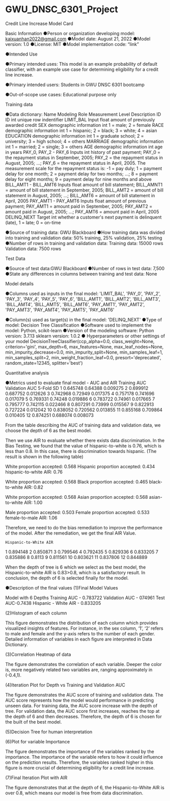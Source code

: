 # GWU_DNSC_6301_Project
Credit Line Increase Model Card

Basic Information
●Person or organization developing model: 
kaixuanhan2022@gmail.com
●Model date: August 21, 2022
●Model version: 1.0
●License: MIT
●Model implementation code: “link”

●Intended Use

●Primary intended uses:  This model is an example probability of default classifier, with an example use case for determining eligibility for a credit line increase.

●Primary intended users:  Students in GWU DNSC 6301 bootcamp

●Out-of-scope use cases:  Educational purpose only


Training data 

●Data dictionary:
Name	Modeling Role	Measurement Level	Description 
ID	ID	int	unique row indentifier
LIMIT_BAL	Input	float	amount of previously awarded credit
SEX	demographic information	int	1 = male; 2 = female
RACE	demographic information	int	1 = hispanic; 2 = black; 3 = white; 4 = asian
EDUCATION	demographic information	int	1 = graduate school; 2 = university; 3 = high school; 4 = others
MARRIAGE	demographic information	int	1 = married; 2 = single; 3 = others
AGE	demographic information	int	age in years
PAY_0, PAY_2 - PAY_6	Inputs	int	history of past payment; PAY_0 = the repayment status in September, 2005; PAY_2 = the repayment status in August, 2005; ...; PAY_6 = the repayment status in April, 2005. The measurement scale for the repayment status is: -1 = pay duly; 1 = payment delay for one month; 2 = payment delay for two months; ...; 8 = payment delay for eight months; 9 = payment delay for nine months and above
BILL_AMT1 - BILL_AMT6	Inputs	float	amount of bill statement; BILL_AMNT1 = amount of bill statement in September, 2005; BILL_AMT2 = amount of bill statement in August, 2005; ...; BILL_AMT6 = amount of bill statement in April, 2005
PAY_AMT1 - PAY_AMT6	Inputs	float	amount of previous payment; PAY_AMT1 = amount paid in September, 2005; PAY_AMT2 = amount paid in August, 2005; ...; PAY_AMT6 = amount paid in April, 2005
DELINQ_NEXT	Target	int	whether a customer's next payment is delinquent (late), 1 = late; 0 = on-time

●Source of training data: GWU Blackboard
●How training data was divided into training and validation data: 
            50% training, 25% validation, 25% testing
●Number of rows in training and validation data:
           Training data: 15000 rows 
           Validation data: 7500 rows 

Test Data

●Source of test data:GWU Blackboard
●Number of rows in test data: 7,500
●State any differences in columns between training and test data: None


Model details

●Columns used as inputs in the final model: 
 'LIMIT_BAL', 'PAY_0', 'PAY_2', 'PAY_3', 'PAY_4', 'PAY_5', 'PAY_6', 'BILL_AMT1', 'BILL_AMT2', 'BILL_AMT3', 'BILL_AMT4', 'BILL_AMT5', 'BILL_AMT6', 'PAY_AMT1', 'PAY_AMT2', 'PAY_AMT3', 'PAY_AMT4', 'PAY_AMT5', 'PAY_AMT6'

●Column(s) used as target(s) in the final model: 
'DELINQ_NEXT'
●Type of model:
 Decision Tree Classification
●Software used to implement the model:
       Python, scikit-learn
●Version of the modeling software:
       Python version: 3.7.13 
sklearn version: 1.0.2
● Hyperparameters or other settings of your model 
       DecisionTreeClassifier(ccp_alpha=0.0, class_weight=None, criterion='gini',
                    max_depth=6, max_features=None, max_leaf_nodes=None,
                       min_impurity_decrease=0.0, min_impurity_split=None,
                       min_samples_leaf=1, min_samples_split=2,
                       min_weight_fraction_leaf=0.0, presort='deprecated',
                       random_state=12345, splitter='best')

Quantitative analysis 

●Metrics used to evaluate final model - AUC and AIR
	Training AUC	Validation AUC	5-Fold SD
1	0.645748	0.64388	0.009275
2	0.699912	0.687752	0.012626
3	0.742968	0.72949	0.017375
4	0.757178	0.741696	0.017079
5	0.769331	0.74248	0.019886
6	0.783722	0.74961	0.017665
7	0.795777	0.742115	0.022466
8	0.807291	0.73999	0.015567
9	0.822913	0.727224	0.012042
10	0.838052	0.720562	0.013855
11	0.855168	0.709864	0.010405
12	0.874251	0.688074	0.008073

From the table describing the AUC of training data and validation data, we choose the depth of 6 as the best model.

Then we use AIR to evaluate whether there exists data discrimination. In the Bias Testing, we found that the value of hispanic-to-white is 0.76, which is less than 0.8. In this case, there is discrimination towards hispanic. (The result is shown in the following table)

White proportion accepted: 0.568
Hispanic proportion accepted: 0.434
hispanic-to-white AIR: 0.76

White proportion accepted: 0.568
Black proportion accepted: 0.465
black-to-white AIR: 0.82

White proportion accepted: 0.568
Asian proportion accepted: 0.568
asian-to-white AIR: 1.00


Male proportion accepted: 0.503
Female proportion accepted: 0.533
female-to-male AIR: 1.06

Therefore, we need to do the bias remediation to improve the performance of the 	model. After the remediation, we get the final AIR Value.

	Hispanic-to-White AIR
1	0.894148
2	0.850871
3	0.799546
4	0.792435
5	0.829336
6	0.833205
7	0.835886
8	0.8113
9	0.811561
10	0.803621
11	0.837806
12	0.844889

When the depth of tree is 6 which we select as the best model, the Hispanic-to-white AIR is 0.83>0.8, which is a satisfactory result. In conclusion, the depth of 6 is selected finally for the model.

●Description of the final values
(1)Final Model Values

Model with 6 Depths
Training AUC - 0.783722
Validation AUC - 074961
Test AUC-0.7438
Hispanic - White AIR - 0.833205

(2)Histogram of each column

This figure demonstrates the distribution of each column which provides visualized insights of features. For instance, in the sex column, ‘1’, ‘2’ refers to male and female and the y-axis refers to the number of each gender. Detailed information of variables in each figure are interpreted in Data Dictionary.

(3)Correlation Heatmap of data
 		   
The figure demonstrates the correlation of each variable. Deeper the color is, more negatively related two variables are, ranging approximately in (-0.4,1). 

(4)Iteration Plot for Depth vs Training and Validation AUC

The figure demonstrates the AUC score of training and validation data. The AUC score represents how the model would performance in predicting unseen data. For training data, the AUC score increase with the depth of tree. For validation data, the AUC score first increases, reaches the top at the depth of 6 and then decreases. Therefore, the depth of 6 is chosen for the built of the best model.

(5)Decision Tree for human interpretation


(6)Plot for variable Importance
          
The figure demonstrates the importance of the variables ranked by the importance. The importance of the variable refers to how it could influence on the prediction results. Therefore, the variables ranked higher in this figure is more crucial of determining eligibility for a credit line increase.

(7)Final Iteration Plot with AIR 

The figure demonstrates that at the depth of 6, the Hispanic-to-White AIR is over 0.8, which means our model is free from data discrimination.
          


